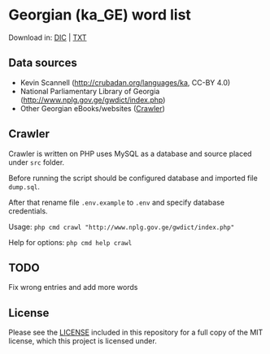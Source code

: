 # Georgian (ka_GE) word list

Download in: 
[DIC](https://github.com/akalongman/geo-words/raw/master/dictionary/dic/ka_GE.dic) | 
[TXT](https://github.com/akalongman/geo-words/raw/master/dictionary/txt/ka_GE.txt)

## Data sources

- Kevin Scannell (http://crubadan.org/languages/ka, CC-BY 4.0) 
- National Parliamentary Library of Georgia (http://www.nplg.gov.ge/gwdict/index.php)
- Other Georgian eBooks/websites ([Crawler](#crawler))

## Crawler

Crawler is written on PHP uses MySQL as a database and source placed under `src` folder.

Before running the script should be configured database and imported file `dump.sql`. 

After that rename file `.env.example` to `.env` and specify database credentials.

Usage: `php cmd crawl "http://www.nplg.gov.ge/gwdict/index.php"`

Help for options: `php cmd help crawl`

## TODO

Fix wrong entries and add more words

## License

Please see the [LICENSE](LICENSE.md) included in this repository for a full copy of the MIT license,
which this project is licensed under.
